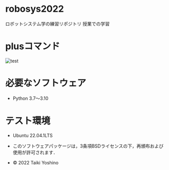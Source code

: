 # robosys2022
ロボットシステム学の練習リポジトリ
授業での学習

# plusコマンド
![test](https://github.com/Yoshino0304/robosys2022/actions/workflows/test.yml/badge.svg)



# 必要なソフトウェア
* Python 3.7～3.10

# テスト環境
* Ubuntu 22.04.1LTS 

 * このソフトウェアパッケージは，3条項BSDライセンスの下，再頒布および使用が許可されます．
 * © 2022 Taiki Yoshino
